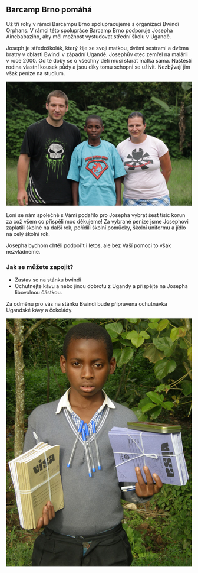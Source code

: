 Barcamp Brno pomáhá
-------------------
Už tři roky v rámci Barcampu Brno spolupracujeme s organizací Bwindi Orphans. V rámci této spolupráce Barcamp Brno podporuje Josepha Ainebabaziho, aby měl možnost vystudovat střední školu v Ugandě.

Joseph je středoškolák, který žije se svojí matkou, dvěmi sestrami a dvěma bratry v oblasti Bwindi v západní Ugandě. Josephův otec zemřel na malárii v roce 2000. Od té doby se o všechny děti musí starat matka sama. Naštěstí rodina vlastní kousek půdy a jsou díky tomu schopni se uživit. Nezbývají jim však peníze na studium. 

<img src="/static/img/joseph2014_1.jpg" alt="Joseph Ainebabazi" style="max-width:100%"/>

Loni se nám společně s Vámi podařilo pro Josepha vybrat šest tisíc korun za což všem co přispěli moc děkujeme! Za vybrané peníze jsme Josephovi zaplatili školné na další rok, pořídili školní pomůcky, školní uniformu a jídlo na celý školní rok.

Josepha bychom chtěli podpořit i letos, ale bez Vaší pomoci to však nezvládneme. 

### Jak se můžete zapojit?
 - Zastav se na stánku bwindi
 - Ochutnejte kávu a nebo jinou dobrotu z Ugandy a přispějte na Josepha libovolnou částkou.

Za odměnu pro vás na stánku Bwindi bude připravena ochutnávka Ugandské kávy a čokolády.

<img src="/static/img/joseph2014_2.jpg" alt="Joseph Ainebabazi" style="max-width:100%"/>